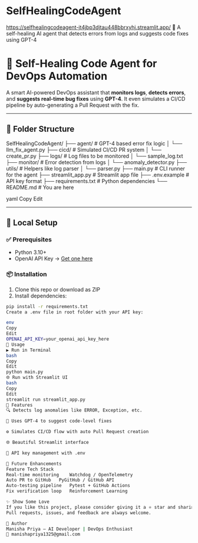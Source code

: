 # SelfHealingCodeAgent
https://selfhealingcodeagent-jt4jbp3djtau448bbrxyhj.streamlit.app/
🔧 A self-healing AI agent that detects errors from logs and suggests code fixes using GPT-4
# 🤖 Self-Healing Code Agent for DevOps Automation

A smart AI-powered DevOps assistant that **monitors logs**, **detects errors**, and **suggests real-time bug fixes** using **GPT-4**. It even simulates a CI/CD pipeline by auto-generating a Pull Request with the fix.

---

## 📁 Folder Structure

SelfHealingCodeAgent/
├── agent/ # GPT-4 based error fix logic
│ └── llm_fix_agent.py
├── cicd/ # Simulated CI/CD PR system
│ └── create_pr.py
├── logs/ # Log files to be monitored
│ └── sample_log.txt
├── monitor/ # Error detection from logs
│ └── anomaly_detector.py
├── utils/ # Helpers like log parser
│ └── parser.py
├── main.py # CLI runner for the agent
├── streamlit_app.py # Streamlit app file
├── .env.example # API key format
├── requirements.txt # Python dependencies
└── README.md # You are here

yaml
Copy
Edit

---

## 🔧 Local Setup

### ✅ Prerequisites

- Python 3.10+
- OpenAI API Key → [Get one here](https://platform.openai.com/account/api-keys)

### 📦 Installation

1. Clone this repo or download as ZIP
2. Install dependencies:

```bash
pip install -r requirements.txt
Create a .env file in root folder with your API key:

env
Copy
Edit
OPENAI_API_KEY=your_openai_api_key_here
🧪 Usage
▶️ Run in Terminal
bash
Copy
Edit
python main.py
🌐 Run with Streamlit UI
bash
Copy
Edit
streamlit run streamlit_app.py
📌 Features
🔍 Detects log anomalies like ERROR, Exception, etc.

🤖 Uses GPT-4 to suggest code-level fixes

⚙️ Simulates CI/CD flow with auto Pull Request creation

🌐 Beautiful Streamlit interface

🔐 API key management with .env

🧠 Future Enhancements
Feature	Tech Stack
Real-time monitoring	Watchdog / OpenTelemetry
Auto PR to GitHub	PyGitHub / GitHub API
Auto-testing pipeline	Pytest + GitHub Actions
Fix verification loop	Reinforcement Learning

✨ Show Some Love
If you like this project, please consider giving it a ⭐ star and sharing it with your dev friends!
Pull requests, issues, and feedback are always welcome.

👤 Author
Manisha Priya – AI Developer | DevOps Enthusiast
📧 manishapriya1325@gmail.com
